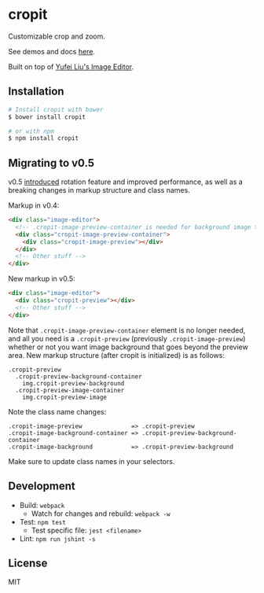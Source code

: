 # cropit

Customizable crop and zoom.

See demos and docs [here](http://scottcheng.github.io/cropit/).

Built on top of [Yufei Liu's Image Editor](https://github.com/yufeiliu/simple_image_uploader).


## Installation

```bash
# Install cropit with bower
$ bower install cropit

# or with npm
$ npm install cropit
```


## Migrating to v0.5

v0.5 [introduced](https://github.com/scottcheng/cropit/blob/master/CHANGELOG.md#user-content-050-february-27-2016) rotation feature and improved performance, as well as a breaking changes in markup structure and class names.

Markup in v0.4:

```html
<div class="image-editor">
  <!-- .cropit-image-preview-container is needed for background image to work -->
  <div class="cropit-image-preview-container">
    <div class="cropit-image-preview"></div>
  </div>
  <!-- Other stuff -->
</div>
```

New markup in v0.5:

```html
<div class="image-editor">
  <div class="cropit-preview"></div>
  <!-- Other stuff -->
</div>
```

Note that `.cropit-image-preview-container` element is no longer needed, and all you need is a `.cropit-preview` (previously `.cropit-image-preview`) whether or not you want image background that goes beyond the preview area. New markup structure (after cropit is initialized) is as follows:

```jade
.cropit-preview
  .cropit-preview-background-container
    img.cropit-preview-background
  .cropit-preview-image-container
    img.cropit-preview-image
```

Note the class name changes:

```
.cropit-image-preview              => .cropit-preview
.cropit-image-background-container => .cropit-preview-background-container
.cropit-image-background           => .cropit-preview-background
```

Make sure to update class names in your selectors.


## Development

* Build: `webpack`
  * Watch for changes and rebuild: `webpack -w`
* Test: `npm test`
  * Test specific file: `jest <filename>`
* Lint: `npm run jshint -s`


## License

MIT
